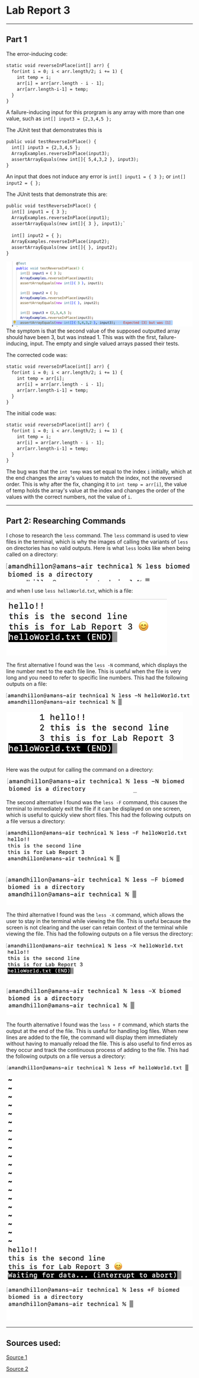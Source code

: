 # Lab Report 3
----
## Part 1

The error-inducing code:

    static void reverseInPlace(int[] arr) {
      for(int i = 0; i < arr.length/2; i += 1) {
        int temp = i;
        arr[i] = arr[arr.length - i - 1];
        arr[arr.length-i-1] = temp;
      }
    }


A failure-inducing input for this prorgram is any array with more than one value, such as `int[] input3 = {2,3,4,5 };`

The JUnit test that demonstrates this is 

    public void testReverseInPlace() {
      int[] input3 = {2,3,4,5 };
      ArrayExamples.reverseInPlace(input3);
      assertArrayEquals(new int[]{ 5,4,3,2 }, input3);
    }

An input that does not induce any error is `int[] input1 = { 3 };` or `int[] input2 = { };`

The JUnit tests that demonstrate this are:

    public void testReverseInPlace() {
      int[] input1 = { 3 };
      ArrayExamples.reverseInPlace(input1);
      assertArrayEquals(new int[]{ 3 }, input1);`

      int[] input2 = { };
      ArrayExamples.reverseInPlace(input2);
      assertArrayEquals(new int[]{ }, input2);
    }

![Image](pic3-1.png)
The symptom is that the second value of the supposed outputted array should have been 3, but was instead 1. This was with the first, failure-inducing, input. The empty and single valued arrays passed their tests.

The corrected code was:

    static void reverseInPlace(int[] arr) {
      for(int i = 0; i < arr.length/2; i += 1) {
        int temp = arr[i];
        arr[i] = arr[arr.length - i - 1];
        arr[arr.length-i-1] = temp;
      }
    }

The initial code was:

    static void reverseInPlace(int[] arr) {
      for(int i = 0; i < arr.length/2; i += 1) {
        int temp = i;
        arr[i] = arr[arr.length - i - 1];
        arr[arr.length-i-1] = temp;
      }
    }

The bug was that the `int temp` was set equal to the index `i` initially, which at the end changes the array's values to match the index, not the reversed order. 
This is why after the fix, changing it to `int temp = arr[i]`, the value of temp holds the array's value at the index and changes the order of the values with the correct numbers, not the value of `i`.



----
## Part 2: Researching Commands

I chose to research the `less` command.
The `less` command is used to view files in the terminal, which is why the images of calling the variants of `less` on directories has no valid outputs.
Here is what `less` looks like when being called on a directory:

![Image](lessDirectory.png)

and when I use `less helloWorld.txt`, which is a file:

![Image](lessFile.png)

The first alternative I found was the `less -N` command, which displays the line number next to the each file line. This is useful when the file is very long and you need to refer to specific line numbers.
This had the following outputs on a file:

![Image](pic3-2.png)

![Image](pic3-3.png)

Here was the output for calling the command on a directory:

![Image](pic3-4.png)

The second alternative I found was the `less -F` command, this causes the terminal to immediately exit the file if it can be displayed on one screen, which is useful to quickly view short files.
This had the following outputs on a file versus a directory:

![Image](pic3-5.png)

![Image](pic3-6.png)

The third alternative I found was the `less -X` command, which allows the user to stay in the terminal while viewing the file. This is useful because the screen is not clearing and the user can retain context of the terminal while viewing the file. 
This had the following outputs on a file versus the directory:

![Image](pic3-7.png)

![Image](pic3-8.png)


The fourth alternative I found was the `less + F` command, which starts the output at the end of the file. This is useful for handling log files. When new lines are added to the file, the command will display them immediately without having to manually reload the file. This is also useful to find erros as they occur and track the continuous process of adding to the file.
This had the following outputs on a file versus a directory:

![Image](pic3-9.png)

![Image](pic3-10.png)

![Image](pic3-11.png)


----
## Sources used:
[Source 1](https://ioflood.com/blog/less-linux-command/#:~:text=The%20'more'%20command%20is%20similar,through%20a%20file%2C%20not%20backward.&text=To%20navigate%20to%20the%20next%20screen%2C%20simply%20press%20the%20spacebar.)

[Source 2](https://unix.stackexchange.com/questions/86321/how-can-i-display-the-contents-of-a-text-file-on-the-command-line)
